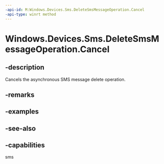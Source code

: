 ----api-id: M:Windows.Devices.Sms.DeleteSmsMessageOperation.Cancel
-api-type: winrt method
---<!-- Method syntaxpublic void Cancel()--># Windows.Devices.Sms.DeleteSmsMessageOperation.Cancel## -descriptionCancels the asynchronous SMS message delete operation.## -remarks## -examples## -see-also## -capabilitiessms